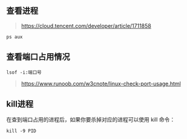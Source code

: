 ## 查看进程

> https://cloud.tencent.com/developer/article/1711858

```shell
ps aux
```

## 查看端口占用情况

```shell
lsof -i:端口号
```

> https://www.runoob.com/w3cnote/linux-check-port-usage.html

## kill进程

在查到端口占用的进程后，如果你要杀掉对应的进程可以使用 kill 命令：

```shell
kill -9 PID
```



